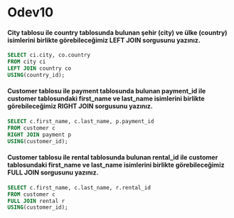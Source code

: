 # Odev10
 
#### City tablosu ile country tablosunda bulunan şehir (city) ve ülke (country) isimlerini birlikte görebileceğimiz LEFT JOIN sorgusunu yazınız.
~~~sql
SELECT ci.city, co.country 
FROM city ci 
LEFT JOIN country co 
USING(country_id);
~~~
#### Customer tablosu ile payment tablosunda bulunan payment_id ile customer tablosundaki first_name ve last_name isimlerini birlikte görebileceğimiz RIGHT JOIN sorgusunu yazınız.
~~~sql
SELECT c.first_name, c.last_name, p.payment_id 
FROM customer c 
RIGHT JOIN payment p 
USING(customer_id);
~~~
#### Customer tablosu ile rental tablosunda bulunan rental_id ile customer tablosundaki first_name ve last_name isimlerini birlikte görebileceğimiz FULL JOIN sorgusunu yazınız.
~~~sql
SELECT c.first_name, c.last_name, r.rental_id 
FROM customer c 
FULL JOIN rental r 
USING(customer_id);
~~~
